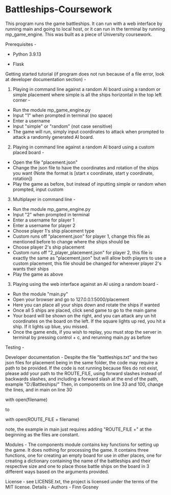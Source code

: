 # Battleships-Coursework

This program runs the game battleships. It can run with a web interface by running main and going to local host, or it can run in the terminal by running mp_game_engine. This was built as a piece of University coursework.

  

Prerequisites -

- Python 3.9.13

- Flask

  

Getting started tutorial (if program does not run because of a file error, look at developer documentation section) -

1. Playing in command line against a random AI board using a random or simple placement where simple is all the ships horizontal in the top left corner - 
- Run the module mp_game_engine.py 
- Input "1" when prompted in terminal (no space)
- Enter a username
- Input "simple" or "random"  (not case sensitive)
- The game will run, simply input coordinates to attack when prompted to attack a randomly generated AI board.

2. Playing in command line against a random AI board using a custom placed board - 
- Open the file "placement.json"
- Change the json file to have the coordinates and rotation of the ships you want (Note the format is [start x coordinate, start y coordinate, rotation])
- Play the game as before, but instead of inputting simple or random when prompted, input custom

3. Multiplayer in command line -
- Run the module mp_game_engine.py 
- Input "2" when prompted in terminal 
- Enter a username for player 1
- Enter a username for player 2
- Choose player 1's ship placement type
- Custom runs off "placement.json" for player 1, change this file as mentioned before to change where the ships should be
- Choose player 2's ship placement 
- Custom runs off "2_player_placement.json" for player 2, this file is exactly the same as "placement.json" but will allow both players to use a custom placement, this file should be changed for wherever player 2's wants their ships
- Play the game as above 

3. Playing using the web interface against an AI using a random board - 
- Run the module "main.py"
- Open your browser and go to 127.0.0.1:5000/placement
- Here you can place all your ships down and rotate the ships if wanted 
- Once all 5 ships are placed, click send game to go to the main game
- Your board will be shown on the right, and you can attack any un hit coordinates on the board on the left. If the square lights up red, you hit a ship. If it lights up blue, you missed.
- Once the game ends, if you wish to replay, you must stop the server in terminal by pressing control + c, and rerunning main.py as before


Testing - 


Developer documentation -
Despite the file "battleships.txt" and the two json files for placement being in the same folder, the code may require a path to be provided.
If the code is not running because files do not exist, please add your path to the ROUTE_FILE, using forward slashes instead of backwards slashes, and including a forward slash at the end of the path, example "D:/Battleships/"
Then, in components on line 33 and 100, change the lines, and in main on line 30 

with open(filename)

to 

with open(ROUTE_FILE + filename)


note, the example in main just requires adding "ROUTE_FILE +" at the beginning as the files are constant.


Modules - 
The components module contains key functions for setting up the game. It does nothing for processing the game. It contains three functions, one for creating an empty board for use in other places, one for creating a dictionary containing the name of the battleships and their respective size and one to place those battle ships on the board in 3 different ways based on the arguments provided. 




License - see LICENSE.txt, the project is licensed under the terms of the MIT license.
Details - 
Authors - Finn Gosney 
